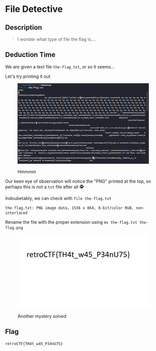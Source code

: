 # File Detective

## Description

> I wonder what type of file the flag is....

## Deduction Time

We are given a text file `the-flag.txt`, or so it seems...

Let's try printing it out

<figure><img src="../../.gitbook/assets/image (2) (6).png" alt=""><figcaption><p>Hmmmm</p></figcaption></figure>

Our keen eye of observation will notice the "PNG" printed at the top, so perhaps this is not a `txt` file after all :detective:

Indoubetably, we can check with `file the-flag.txt`

```
the-flag.txt: PNG image data, 1536 x 864, 8-bit/color RGB, non-interlaced
```

Rename the file with the proper extension using `mv the-flag.txt the-flag.png`

<figure><img src="../../.gitbook/assets/image (32) (1).png" alt=""><figcaption><p>Another mystery solved</p></figcaption></figure>

## Flag

`retroCTF{TH4t_w45_P34nU75}`
